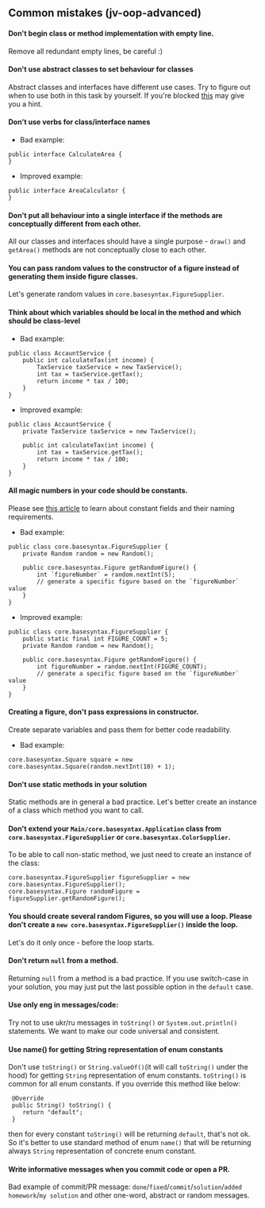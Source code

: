 ## Common mistakes (jv-oop-advanced)

#### Don't begin class or method implementation with empty line.  
Remove all redundant empty lines, be careful :)

#### Don't use abstract classes to set behaviour for classes
Abstract classes and interfaces have different use cases. Try to figure out when to use 
both in this task by yourself. If you're blocked [this](https://stackoverflow.com/a/479168) may give you a hint.

#### Don't use verbs for class/interface names
* Bad example:
```
public interface CalculateArea {
}
```
* Improved example:
```
public interface AreaCalculator {
}
```

#### Don't put all behaviour into a single interface if the methods are conceptually different from each other.
All our classes and interfaces should have a single purpose - `draw()` and `getArea()` methods are not conceptually close to each other.

#### You can pass random values to the constructor of a figure instead of generating them inside figure classes.
Let's generate random values in `core.basesyntax.FigureSupplier`.

#### Think about which variables should be local in the method and which should be class-level
* Bad example:
```
public class AccauntService {
    public int calculateTax(int income) {
        TaxService taxService = new TaxService();
        int tax = taxService.getTax();
        return income * tax / 100;
    }
}
```
* Improved example:
```
public class AccauntService {
    private TaxService taxService = new TaxService();

    public int calculateTax(int income) {        
        int tax = taxService.getTax();
        return income * tax / 100;
    }
}
```

#### All magic numbers in your code should be constants.
Please see [this article](https://mate-academy.github.io/style-guides/java/java.html#s5.2.4-constant-names) to learn about constant fields and their naming requirements.
* Bad example:
```
public class core.basesyntax.FigureSupplier {
    private Random random = new Random();

    public core.basesyntax.Figure getRandomFigure() {
        int `figureNumber` = random.nextInt(5);
        // generate a specific figure based on the `figureNumber` value
    }
}
```
* Improved example:
```
public class core.basesyntax.FigureSupplier {
    public static final int FIGURE_COUNT = 5;
    private Random random = new Random();

    public core.basesyntax.Figure getRandomFigure() {
        int figureNumber = random.nextInt(FIGURE_COUNT);
        // generate a specific figure based on the `figureNumber` value
    }
}
```

#### Creating a figure, don't pass expressions in constructor. 
Create separate variables and pass them for better code readability.
* Bad example:
```
core.basesyntax.Square square = new core.basesyntax.Square(random.nextInt(10) + 1);
```

#### Don't use static methods in your solution
Static methods are in general a bad practice. Let's better create an instance of a class which method you want to call.

#### Don't extend your `Main/core.basesyntax.Application` class from `core.basesyntax.FigureSupplier` or `core.basesyntax.ColorSupplier`.
To be able to call non-static method, we just need to create an instance of the class: 
```
core.basesyntax.FigureSupplier figureSupplier = new core.basesyntax.FigureSupplier();
core.basesyntax.Figure randomFigure = figureSupplier.getRandomFigure();
```

#### You should create several random Figures, so you will use a loop. Please don't create a `new core.basesyntax.FigureSupplier()` inside the loop.
Let's do it only once - before the loop starts.

#### Don't return `null` from a method.
Returning `null` from a method is a bad practice. If you use switch-case in your solution, you may just put the last possible option in the `default` case.

#### Use only eng in messages/code:
Try not to use ukr/ru messages in `toString()` or `System.out.println()` statements.
We want to make our code universal and consistent.

#### Use name() for getting String representation of enum constants

Don't use `toString()` or `String.valueOf()`(it will call `toString()` under the hood) for getting `String` representation of enum constants. 
`toString()` is common for all enum constants. If you override this method like below:
````
 @Override
 public String() toString() {
    return "default";
 }
````
then for every constant `toString()` will be returning `default`, that's not ok. So it's better to use standard method of enum `name()` 
that will be returning always `String` representation of concrete enum constant. 

#### Write informative messages when you commit code or open a PR.
Bad example of commit/PR message: `done`/`fixed`/`commit`/`solution`/`added homework`/`my solution` and other one-word, abstract or random messages. 
